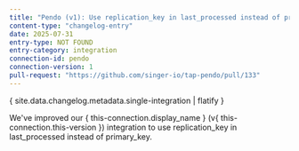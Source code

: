 ```yaml
---
title: "Pendo (v1): Use replication_key in last_processed instead of primary_key"
content-type: "changelog-entry"
date: 2025-07-31
entry-type: NOT FOUND
entry-category: integration
connection-id: pendo
connection-version: 1
pull-request: "https://github.com/singer-io/tap-pendo/pull/133"
---
```

{ site.data.changelog.metadata.single-integration | flatify }

We've improved our { this-connection.display_name } (v{ this-connection.this-version }) integration to use replication_key in last_processed instead of primary_key.